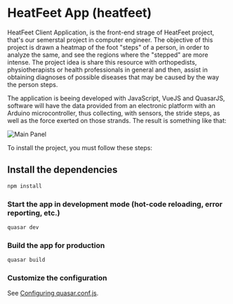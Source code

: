 # HeatFeet App (heatfeet)

HeatFeet Client Application, is the front-end strage of HeatFeet project, that's our semerstal project in computer engineer. The objective of this project is drawn a heatmap of the foot  "steps" of a person, in order to analyze the same, and see the regions where the "stepped" are more intense. The project idea is share this resource with orthopedists, physiotherapists or health professionals in general and then, assist in obtaining diagnoses of possible diseases that may be caused by the way the person steps.

The application is beeing developed with JavaScript, VueJS and QuasarJS, software will have the data provided from an electronic platform with an Arduino microcontroller, thus collecting, with sensors, the stride steps, as well as the force exerted on those strands. The result is something like that:

![Main Panel](https://raw.githubusercontent.com/nicolaslima321/heatfeet-client/master/HeatFeet%20Main%20Panel.jpeg "HeatFeet Main Panel")

To install the project, you must follow these steps:

## Install the dependencies
```bash
npm install
```

### Start the app in development mode (hot-code reloading, error reporting, etc.)
```bash
quasar dev
```


### Build the app for production
```bash
quasar build
```

### Customize the configuration
See [Configuring quasar.conf.js](https://quasar.dev/quasar-cli/quasar-conf-js).
